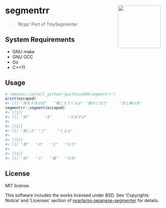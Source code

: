 
<!-- README.md is generated from README.Rmd. Please edit that file -->

# segmentrr <img src='https://raw.githack.com/paithiov909/segmentrr/master/man/figures/logo.png' align="right" height="139" />

<!-- badges: start -->
<!-- badges: end -->

> ‘Rcpp’ Port of TinySegmenter

## System Requirements

-   GNU make
-   GNU GCC
-   Go
-   C++11

## Usage

``` r
# remotes::install_github("paithiov909/segmentrr")
print(escaped)
#> [1] "耳をすませば"   "聞こえてくるよ" "君のとなり"     "目と鼻の先"
segmentrr::segment(escaped)
#> [[1]]
#> [1] "耳"       "を"       "すませば"
#> 
#> [[2]]
#> [1] "聞こえ" "て"     "くるよ"
#> 
#> [[3]]
#> [1] "君"   "の"   "と"   "なり"
#> 
#> [[4]]
#> [1] "目"   "と"   "鼻"   "の先"
```

## License

MIT license.

This software includes the works licensed under BSD. See ‘Copyrights
Notice’ and ‘Licenses’ section of
[nyarla/go-japanese-segmenter](https://github.com/nyarla/go-japanese-segmenter)
for details.
